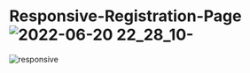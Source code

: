 # Responsive-Registration-Page![2022-06-20 22_28_10-](https://user-images.githubusercontent.com/96175314/174668478-657d4822-4f2a-4160-9475-ea17327ff3d8.jpg)
![responsive](https://user-images.githubusercontent.com/96175314/174668674-dd53f4e2-e3cb-41f5-a59b-0e854212f80b.png)
